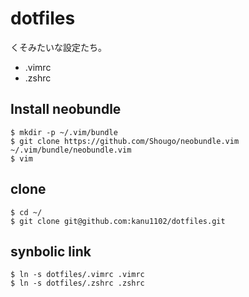 # dotfiles
くそみたいな設定たち。
* .vimrc
* .zshrc

## Install neobundle
```
$ mkdir -p ~/.vim/bundle
$ git clone https://github.com/Shougo/neobundle.vim ~/.vim/bundle/neobundle.vim
$ vim
```


## clone
```
$ cd ~/
$ git clone git@github.com:kanu1102/dotfiles.git
```

## synbolic link
```
$ ln -s dotfiles/.vimrc .vimrc
$ ln -s dotfiles/.zshrc .zshrc
```
